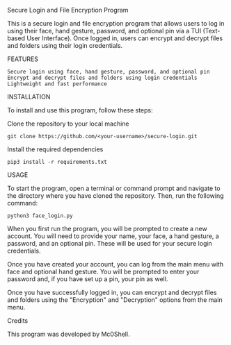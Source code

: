 Secure Login and File Encryption Program

This is a secure login and file encryption program that allows users to log in using their face, hand gesture, password, and optional pin via a TUI (Text-based User Interface). 
Once logged in, users can encrypt and decrypt files and folders using their login credentials.

FEATURES

    Secure login using face, hand gesture, password, and optional pin
    Encrypt and decrypt files and folders using login credentials
    Lightweight and fast performance
    
    

INSTALLATION

To install and use this program, follow these steps:

Clone the repository to your local machine

    git clone https://github.com/<your-username>/secure-login.git

Install the required dependencies
    
    pip3 install -r requirements.txt
    
    

USAGE

   To start the program, open a terminal or command prompt and navigate to the directory where you have cloned the repository. 
   Then, run the following command:

    python3 face_login.py

   When you first run the program, you will be prompted to create a new account. 
   You will need to provide your name, your face, a hand gesture, a password, and an optional pin. 
   These will be used for your secure login credentials.

   Once you have created your account, you can log from the main menu with face and optional hand gesture. 
   You will be prompted to enter your password and, if you have set up a pin, your pin as well.

   Once you have successfully logged in, you can encrypt and decrypt files and folders using the "Encryption" and "Decryption" options from the main menu.

Credits

This program was developed by Mc0Shell.
